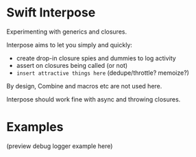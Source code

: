# Swift Interpose

Experimenting with generics and closures.

Interpose aims to let you simply and quickly:

* create drop-in closure spies and dummies to log activity
* assert on closures being called (or not)
* `insert attractive things here` (dedupe/throttle? memoize?)

By design, Combine and macros etc are not used here.

Interpose should work fine with async and throwing closures.

# Examples

(preview debug logger example here)
